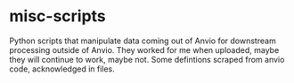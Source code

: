 # misc-scripts

Python scripts that manipulate data coming out of Anvio for downstream processing outside of Anvio.  They worked for me when uploaded, maybe they will continue to work, maybe not. Some defintions scraped from anvio code, acknowledged in files. 
